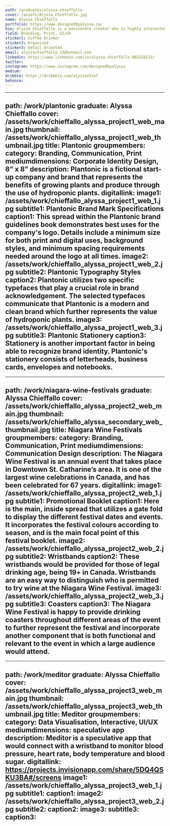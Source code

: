 ```yaml
---
path: /graduates/alyssa-chieffallo
cover: /assets/Alyssa_Chieffallo.jpg
name: Alyssa Chieffallo
portfolio: https://www.designedbyalyssa.ca/
bio: Alyssa Chieffallo is a passionate creator who is highly interested in print design and branding. There is something she finds rewarding about seeing a final printed piece in real life and off the screen. Other interests of Alyssa’s consist of typography and UX/UI design. If Alyssa isn’t thinking about design or working on a project you can probably find her in Sephora where she feeds her “addiction” of being a makeup junkie.
field: Branding, Print, UI/UX
sticker1: Coffee Drinker
sticker2: Organized
sticker3: Detail Oriented
email: alyssachieffallo_13@hotmail.com
linkedin: https://www.linkedin.com/in/alyssa-chieffallo-082228131/
twitter:
instagram: https://www.instagram.com/designedbyalyssa
medium:
dribble: https://dribbble.com/alyssachief
behance:
---
```


---
path: /work/plantonic
graduate: Alyssa Chieffallo
cover: /assets/work/chieffallo_alyssa_project1_web_main.jpg
thumbnail: /assets/work/chieffallo_alyssa_project1_web_thumbnail.jpg
title: Plantonic
groupmembers:
category: Branding, Communication, Print
mediumdimensions: Corporate Identity Design, 8" x 8"
description: Plantonic is a fictional start-up company and brand that represents the benefits of growing plants and produce through the use of hydroponic plants.
digitallink:
image1: /assets/work/chieffallo_alyssa_project1_web_1.jpg
subtitle1: Plantonic Brand Mark Specifications
caption1: This spread within the Plantonic brand guidelines book demonstrates best uses for the company's logo. Details include a minimum size for both print and digital uses, background styles, and minimum spacing requirements needed around the logo at all times.
image2: /assets/work/chieffallo_alyssa_project1_web_2.jpg
subtitle2: Plantonic Typography Styles
caption2: Plantonic utilizes two specific typefaces that play a crucial role in brand acknowledgement. The selected typefaces communicate that Plantonic is a modern and clean brand which further represents the value of hydroponic plants.
image3: /assets/work/chieffallo_alyssa_project1_web_3.jpg
subtitle3: Plantonic Stationery 
caption3: Stationery is another important factor in being able to recognize brand identity. Plantonic's stationery consists of letterheads, business cards, envelopes and notebooks.
---

---
path: /work/niagara-wine-festivals
graduate: Alyssa Chieffallo
cover: /assets/work/chieffallo_alyssa_project2_web_main.jpg
thumbnail: /assets/work/chieffallo_alyssa_secondary_web_thumbnail.jpg
title: Niagara Wine Festivals
groupmembers:
category: Branding, Communication, Print
mediumdimensions: Communication Design
description: The Niagara Wine Festival is an annual event that takes place in Downtown St. Catharine’s area. It is one of the largest wine celebrations in Canada, and has been celebrated for 67 years.
digitallink:
image1: /assets/work/chieffallo_alyssa_project2_web_1.jpg
subtitle1: Promotional Booklet
caption1: Here is the main, inside spread that utilizes a gate fold to display the different festival dates and events. It incorporates the festival colours according to season, and is the main focal point of this festival booklet.
image2: /assets/work/chieffallo_alyssa_project2_web_2.jpg
subtitle2: Wristbands
caption2: These wristbands would be provided for those of legal drinking age, being 19+ in Canada. Wristbands are an easy way to distinguish who is permitted to try wine at the Niagara Wine Festival.
image3: /assets/work/chieffallo_alyssa_project2_web_3.jpg
subtitle3: Coasters
caption3: The Niagara Wine Festival is happy to provide drinking coasters throughout different areas of the event to further represent the festival and incorporate another component that is both functional and relevant to the event in which a large audience would attend. 
---

---
path: /work/meditor
graduate: Alyssa Chieffallo
cover: /assets/work/chieffallo_alyssa_project3_web_main.jpg
thumbnail: /assets/work/chieffallo_alyssa_project3_web_thumbnail.jpg
title: Meditor
groupmembers:
category: Data Visualisation, Interactive, UI/UX
mediumdimensions: speculative app
description: Meditor is a speculative app that would connect with a wristband to monitor blood pressure, heart rate, body temperature and blood sugar.
digitallink: https://projects.invisionapp.com/share/5DQ4QSKU3BA#/screens
image1: /assets/work/chieffallo_alyssa_project3_web_1.jpg
subtitle1:
caption1:
image2: /assets/work/chieffallo_alyssa_project3_web_2.jpg
subtitle2:
caption2:
image3:
subtitle3:
caption3:
---
